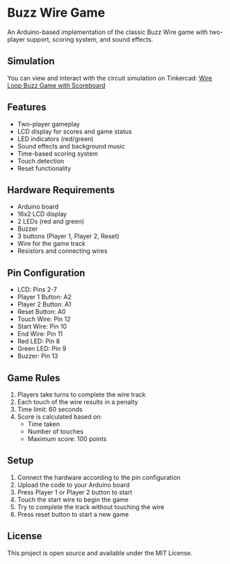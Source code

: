 # Buzz Wire Game

An Arduino-based implementation of the classic Buzz Wire game with two-player support, scoring system, and sound effects.

## Simulation
You can view and interact with the circuit simulation on Tinkercad: [Wire Loop Buzz Game with Scoreboard](https://www.tinkercad.com/things/9Tp2xygvUrM-wire-loop-buzz-game-with-scoreboard?sharecode=whqO1mfj3Hv7q8OD0pEfH_AgG6kN3L8t2KjAp4YVpUQ)

## Features

- Two-player gameplay
- LCD display for scores and game status
- LED indicators (red/green)
- Sound effects and background music
- Time-based scoring system
- Touch detection
- Reset functionality

## Hardware Requirements

- Arduino board
- 16x2 LCD display
- 2 LEDs (red and green)
- Buzzer
- 3 buttons (Player 1, Player 2, Reset)
- Wire for the game track
- Resistors and connecting wires

## Pin Configuration

- LCD: Pins 2-7
- Player 1 Button: A2
- Player 2 Button: A1
- Reset Button: A0
- Touch Wire: Pin 12
- Start Wire: Pin 10
- End Wire: Pin 11
- Red LED: Pin 8
- Green LED: Pin 9
- Buzzer: Pin 13

## Game Rules

1. Players take turns to complete the wire track
2. Each touch of the wire results in a penalty
3. Time limit: 60 seconds
4. Score is calculated based on:
   - Time taken
   - Number of touches
   - Maximum score: 100 points

## Setup

1. Connect the hardware according to the pin configuration
2. Upload the code to your Arduino board
3. Press Player 1 or Player 2 button to start
4. Touch the start wire to begin the game
5. Try to complete the track without touching the wire
6. Press reset button to start a new game

## License

This project is open source and available under the MIT License. 